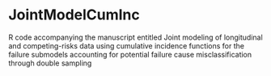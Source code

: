 # JointModelCumInc
R code accompanying the manuscript entitled Joint modeling of longitudinal and competing-risks data using cumulative incidence functions for the failure submodels accounting for potential failure cause misclassification through double sampling
